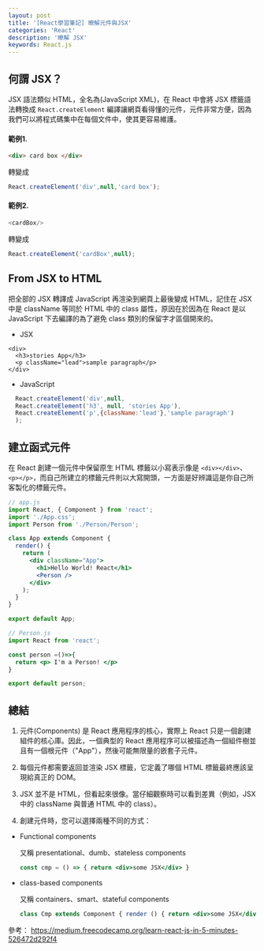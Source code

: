 ```yaml
---
layout: post
title: '[React學習筆記] 暸解元件與JSX'
categories: 'React'
description: '暸解 JSX'
keywords: React.js
---
```


## 何謂 JSX？ 
JSX 語法類似 HTML，全名為(JavaScript XML)，在 React 中會將 JSX 標籤語法轉換成 `React.createElement` 編譯讓網頁看得懂的元件，元件非常方便，因為我們可以將程式碼集中在每個文件中，使其更容易維護。



#### 範例1.

```html
<div> card box </div>
```
轉變成
```js
React.createElement('div',null,'card box');
```

#### 範例2.

```js
<cardBox/>
```
轉變成
```js
React.createElement('cardBox',null);
```

## From JSX to HTML

把全部的 JSX 轉譯成 JavaScript 再渲染到網頁上最後變成 HTML，記住在 JSX 中是 className 等同於 HTML 中的 class 屬性，原因在於因為在 React 是以 JavaScript 下去編譯的為了避免 class 類別的保留字才區個開來的。

- JSX

```hyml
<div>
  <h3>stories App</h3>
  <p className="lead">sample paragraph</p>
</div>
```

- JavaScript

```js
  React.createElement('div',null,
  React.createElement('h3', null, 'stories App'),
  React.createElement('p',{className:'lead'},'sample paragraph')
  );
```

## 建立函式元件

在 React 創建一個元件中保留原生 HTML 標籤以小寫表示像是 `<div></div>`、`<p></p>`，而自己所建立的標籤元件則以大寫開頭，一方面是好辨識這是你自己所客製化的標籤元件。


```jsx
// app.js
import React, { Component } from 'react';
import './App.css';
import Person from './Person/Person';

class App extends Component {
  render() {
    return (
      <div className="App">
        <h1>Hello World! React</h1>
        <Person />
      </div>
    );
  }
}

export default App;
```

```jsx
// Person.js
import React from 'react';

const person =()=>{
  return <p> I'm a Person! </p>
}

export default person;
```


## 總結

1. 元件(Components) 是 React 應用程序的核心，實際上 React 只是一個創建組件的核心庫。因此，一個典型的 React 應用程序可以被描述為一個組件樹並且有一個根元件（"App"），然後可能無限量的嵌套子元件。

2. 每個元件都需要返回並渲染 JSX 標籤，它定義了哪個 HTML 標籤最終應該呈現給真正的 DOM。

3. JSX 並不是 HTML，但看起來很像。當仔細觀察時可以看到差異（例如，JSX 中的 className 與普通 HTML 中的  class）。

4. 創建元件時，您可以選擇兩種不同的方式：

  - Functional components 

    又稱 presentational、dumb、stateless components

    ```jsx
    const cmp = () => { return <div>some JSX</div> }
    ```
  - class-based components

    又稱 containers、smart、stateful components

    ```jsx
    class Cmp extends Component { render () { return <div>some JSX</div> } } 
    ```

參考： https://medium.freecodecamp.org/learn-react-js-in-5-minutes-526472d292f4
